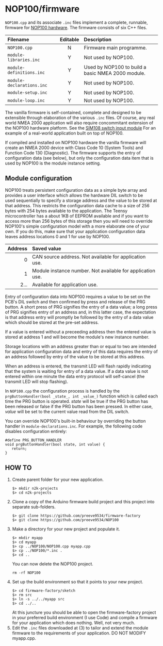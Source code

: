 # NOP100/firmware

```NOP100.cpp``` and its associate ```.inc``` files implement a complete,
runnable, firmware for
[NOP100 hardware](../hardware/README.md).
The firmware consists of six C++ files.

| Filename | Editable | Description |
| :---                          | :---: | :--- |
| ```NOP100.cpp```              |   N   | Firmware main programme. |
| ```module-libraries.inc```    |   Y   | Not used by NOP100. |
| ```module-definitions.inc```  |   Y   | Used by NOP100 to build a basic NMEA 2000 module. |
| ```module-declarations.inc``` |   Y   | Not used by NOP100. |
| ```module-setup.inc```        |   Y   | Not used by NOP100. |
| ```module-loop.inc```         |   Y   | Not used by NOP100. | 

The vanilla firmware is self-contained, complete and designed to be
extensible through elaboration of the various ```.inc``` files.
Of course, any real world NMEA 2000 application will also require
concommitant extension of the NOP100 hardware platform.
See the
[SIM108 switch input module](https://github.com/preeve9534/SIM108/)
For an example of a real-world application built on top of NOP100.

If compiled and installed on NOP100 hardware the vanilla firmware
will create an NMEA 2000 device with Class Code 10 (System Tools)
and Function Code 130 (Diagnostic).
The firmware supports the entry of configuration data (see below),
but only the configuration data item that is used by NOP100 is the
module instance setting.

## Module configuration

NOP100 treats persistent configuration data as a simple byte array and
provides a user interface which allows the hardware DIL switch to be  
used sequentially to specify a storage address and the value to be
stored at that address.
This restricts the configuration data cache to a size of 256 bytes with
254 bytes available to the application.
The Teensy microcontroller has a about 1KB of EEPROM available and if
you want to access more than 256 bytes of this storage then you will
need to override NOP100's simple configuration model with a more
elaborate one of your own.
If you do this, make sure that your application configuration data
leaves address locations 0 and 1 for use by NOP100.

| Address | Saved value |
| ---:    | :---        |
| 0       | CAN source address. Not available for application use. |
| 1       | Module instance number. Not available for application use. |
| 2...    | Available for application use. |

Entry of configuration data into NOP100 requires a value to be set on
the PCB's DIL switch and then confirmed by press and release of the PRG
button.
A short press of PRG signifies the entry of a data value; a long press
of PRG signifies entry of an address and, in this latter case, the
expectation is that address entry will promptly be followed by the
entry of a data value which should be stored at the pre-set address.

If a value is entered without a preceeding address then the entered
value is stored at address 1 and will become the module's new instance
number.

Storage locations with an address greater than or equal to two are
intended for application configuration data and entry of this data
requires the entry of an address followed by entry of the value to be
stored at this address.

When an address is entered, the transmit LED will flash rapidly
indicating that the system is waiting for entry of a data value.
If a data value is not entered within one minute the data entry protocol
will self-cancel (the transmit LED will stop flashing).

In ```NOP100.cpp``` the configuration process is handled by the
```prgButtonHandler(bool _state_, int _value_)``` function which is
called each time the PRG button is operated.
*state* will be true if the PRG button has been released or false if
the PRG button has been pressed.
In either case, *value* will be set to the current value read from the
DIL switch.

You can override NOP100's built-in behaviour by overriding the button
handler in ```module-declarations.inc```.
For example, the following code disables configuration entirely:
```
#define PRG_BUTTON_HANDLER
void prgButtonHandler(bool state, int value) {
   return;
}
```

## HOW TO

1. Create parent folder for your new application.
   ```
   $> mkdir n2k-projects
   $> cd n2k-projects
   ```
2. Clone a copy of the Arduino firmware build project and this
   project into separate sub-folders.
   ```
   $> git clone https://github.com/preeve9534/firmware-factory
   $> git clone https://github.com/preeve9534/NOP100
   ```
3. Make a directory for your new project and populate it.
   ```
   $> mkdir myapp
   $> cd myapp
   $> cp ../NOP100/NOP100.cpp myapp.cpp
   $> cp ../NOP100/*.inc .
   $> cd ..
   ```
   You can now delete the NOP100 project.
   ```
   rm -rf NOP100
   ```
4. Set up the build environment so that it points to your new
   project.
   ```
   $> cd firmware-factory/sketch
   $> rm src
   $> ln -s ../../myapp src
   $> cd ../..
   ```
   At this juncture you should be able to open the firmware-factory 
   project in your preferred build environment (I use Code) and
   compile a firmware for your application which does nothing. Well,
   not very much.
5. Edit the ```.inc``` files downloaded at (3) to tailor and
   extend the module firmware to the requirements of your
   application.  DO NOT MODIFY myapp.cpp.

